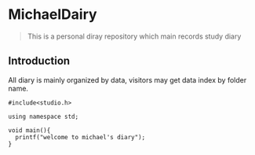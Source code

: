 # MichaelDairy

>This is a personal diray repository which main records study diary

## Introduction
<p>
  All diary is mainly organized by data, visitors may get data index by folder name.
</p>

    #include<studio.h>
  
    using namespace std;
  
    void main(){
      printf("welcome to michael's diary");
    }

